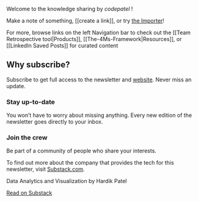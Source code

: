 Welcome to the knowledge sharing by *codepatel* !

Make a note of something, [[create a link]], or try [the Importer](https://help.obsidian.md/Plugins/Importer)!

For more, browse links on the left Navigation bar to check out the [[Team Retrospective tool|Products]], [[The-4Ms-Framework|Resources]], or [[LinkedIn Saved Posts]] for curated content
## Why subscribe?

Subscribe to get full access to the newsletter and [website](https://hardiksp.substack.com/archive). Never miss an update.
### Stay up-to-date

You won’t have to worry about missing anything. Every new edition of the newsletter goes directly to your inbox.
### Join the crew

Be part of a community of people who share your interests.

To find out more about the company that provides the tech for this newsletter, visit [Substack.com](https://www.substack.com/).

<div class="substack-post-embed"><p lang="en">Data Analytics and Visualization by Hardik Patel</p><p></p><a data-post-link href="https://hardiksp.substack.com/p/coming-soon">Read on Substack</a></div><script async src="https://substack.com/embedjs/embed.js" charset="utf-8"></script>